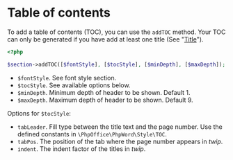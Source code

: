 # Table of contents

To add a table of contents (TOC), you can use the ``addTOC`` method.
Your TOC can only be generated if you have add at least one title (See "[Title](title.md)").

``` php
<?php

$section->addTOC([$fontStyle], [$tocStyle], [$minDepth], [$maxDepth]);
```

- ``$fontStyle``. See font style section.
- ``$tocStyle``. See available options below.
- ``$minDepth``. Minimum depth of header to be shown. Default 1.
- ``$maxDepth``. Maximum depth of header to be shown. Default 9.

Options for ``$tocStyle``:

- ``tabLeader``. Fill type between the title text and the page number. Use the defined constants in ``\PhpOffice\PhpWord\Style\TOC``.
- ``tabPos``. The position of the tab where the page number appears in *twip*.
- ``indent``. The indent factor of the titles in *twip*.